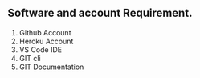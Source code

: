 ## Software and account Requirement.

1. Github Account
2. Heroku Account
3. VS Code IDE
4. GIT cli
5. GIT Documentation
